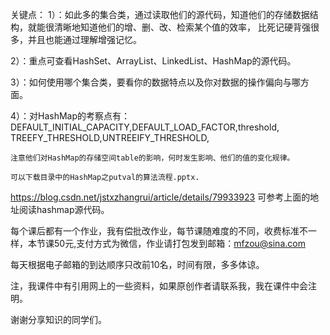 关键点：
1）：如此多的集合类，通过读取他们的源代码，知道他们的存储数据结构，就能很清晰地知道他们的增、删、改、检索某个值的效率，
比死记硬背强很多，并且也能通过理解增强记忆。

2）：重点可查看HashSet、ArrayList、LinkedList、HashMap的源代码。

3）：如何使用哪个集合类，要看你的数据特点以及你对数据的操作偏向与哪方面。

4）：对HashMap的考察点有：DEFAULT_INITIAL_CAPACITY,DEFAULT_LOAD_FACTOR,threshold,
TREEFY_THRESHOLD,UNTREEIFY_THRESHOLD,
    
    注意他们对HashMap的存储空间table的影响，何时发生影响、他们的值的变化规律。
    
    可以下载目录中的HashMap之putval的算法流程.pptx.
    
    
https://blog.csdn.net/jstxzhangrui/article/details/79933923
可参考上面的地址阅读hashmap源代码。

每个课后都有一个作业，我有偿批改作业，每节课随难度的不同，收费标准不一样，本节课50元,支付方式为微信，作业请打包发到邮箱：mfzou@sina.com

每天根据电子邮箱的到达顺序只改前10名，时间有限，多多体谅。

注，我课件中有引用网上的一些资料，如果原创作者请联系我，我在课件中会注明。

谢谢分享知识的同学们。
